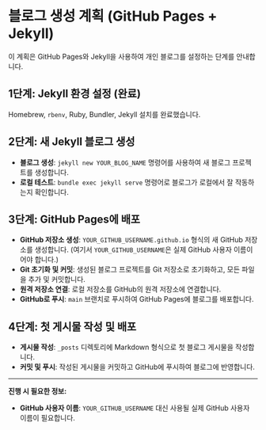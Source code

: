 # 블로그 생성 계획 (GitHub Pages + Jekyll)

이 계획은 GitHub Pages와 Jekyll을 사용하여 개인 블로그를 설정하는 단계를 안내합니다.

## 1단계: Jekyll 환경 설정 (완료)

Homebrew, `rbenv`, Ruby, Bundler, Jekyll 설치를 완료했습니다.

## 2단계: 새 Jekyll 블로그 생성

*   **블로그 생성**: `jekyll new YOUR_BLOG_NAME` 명령어를 사용하여 새 블로그 프로젝트를 생성합니다.
*   **로컬 테스트**: `bundle exec jekyll serve` 명령어로 블로그가 로컬에서 잘 작동하는지 확인합니다.

## 3단계: GitHub Pages에 배포

*   **GitHub 저장소 생성**: `YOUR_GITHUB_USERNAME.github.io` 형식의 새 GitHub 저장소를 생성합니다. (여기서 `YOUR_GITHUB_USERNAME`은 실제 GitHub 사용자 이름이어야 합니다.)
*   **Git 초기화 및 커밋**: 생성된 블로그 프로젝트를 Git 저장소로 초기화하고, 모든 파일을 추가 및 커밋합니다.
*   **원격 저장소 연결**: 로컬 저장소를 GitHub의 원격 저장소에 연결합니다.
*   **GitHub로 푸시**: `main` 브랜치로 푸시하여 GitHub Pages에 블로그를 배포합니다.

## 4단계: 첫 게시물 작성 및 배포

*   **게시물 작성**: `_posts` 디렉토리에 Markdown 형식으로 첫 블로그 게시물을 작성합니다.
*   **커밋 및 푸시**: 작성된 게시물을 커밋하고 GitHub에 푸시하여 블로그에 반영합니다.

---

**진행 시 필요한 정보:**

*   **GitHub 사용자 이름**: `YOUR_GITHUB_USERNAME` 대신 사용될 실제 GitHub 사용자 이름이 필요합니다.
